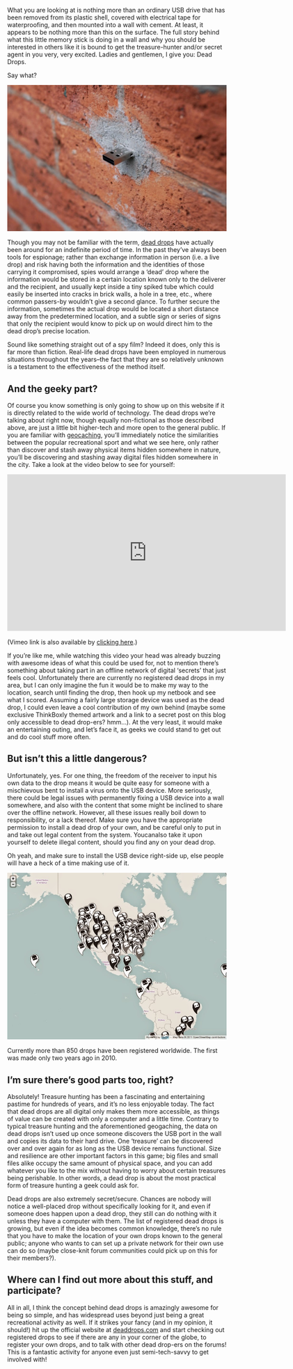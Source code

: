 <!--t Dead Drops: drop-dead geeky awesomeness t-->
<!--tag 2012,archive,features,tech,thinkboxly tag-->
<!--image /content/images/dead-drops-drop-dead-geeky-awesomeness/IMG_04211-1024x683.jpg image-->
  
What you are looking at is nothing more than an ordinary USB drive that has been removed from its plastic shell, covered with electrical tape for waterproofing, and then mounted into a wall with cement. At least, it appears to be nothing more than this on the surface. The full story behind what this little memory stick is doing in a wall and why you should be interested in others like it is bound to get the treasure-hunter and/or secret agent in you very, very excited. Ladies and gentlemen, I give you: Dead Drops.  
  
Say what?  
  
![](/content/images/dead-drops-drop-dead-geeky-awesomeness/IMG_04211-1024x683.jpg)  
  
Though you may not be familiar with the term, [dead drops](http://en.wikipedia.org/wiki/Dead_drop) have actually been around for an indefinite period of time. In the past they’ve always been tools for espionage; rather than exchange information in person (i.e. a live drop) and risk having both the information and the identities of those carrying it compromised, spies would arrange a ‘dead’ drop where the information would be stored in a certain location known only to the deliverer and the recipient, and usually kept inside a tiny spiked tube which could easily be inserted into cracks in brick walls, a hole in a tree, etc., where common passers-by wouldn’t give a second glance. To further secure the information, sometimes the actual drop would be located a short distance away from the predetermined location, and a subtle sign or series of signs that only the recipient would know to pick up on would direct him to the dead drop’s precise location.  
  
Sound like something straight out of a spy film? Indeed it does, only this is far more than fiction. Real-life dead drops have been employed in numerous situations throughout the years–the fact that they are so relatively unknown is a testament to the effectiveness of the method itself.  
  

## And the geeky part?

  
Of course you know something is only going to show up on this website if it is directly related to the wide world of technology. The dead drops we’re talking about right now, though equally non-fictional as those described above, are just a little bit higher-tech and more open to the general public. If you are familiar with [geocaching](http://en.wikipedia.org/wiki/Geocaching), you’ll immediately notice the similarities between the popular recreational sport and what we see here, only rather than discover and stash away physical items hidden somewhere in nature, you’ll be discovering and stashing away digital files hidden somewhere in the city. Take a look at the video below to see for yourself:  
  

<iframe width="640" height="360" src="https://www.youtube.com/embed/hwohadcUv4A?rel=0" frameborder="0" allowfullscreen></iframe>

  
  
(Vimeo link is also available by [clicking here](http://vimeo.com/16620712).)  
  
If you’re like me, while watching this video your head was already buzzing with awesome ideas of what this could be used for, not to mention there’s something about taking part in an offline network of digital ‘secrets’ that just feels cool. Unfortunately there are currently no registered dead drops in my area, but I can only imagine the fun it would be to make my way to the location, search until finding the drop, then hook up my netbook and see what I scored. Assuming a fairly large storage device was used as the dead drop, I could even leave a cool contribution of my own behind (maybe some exclusive ThinkBoxly themed artwork and a link to a secret post on this blog only accessible to dead drop-ers? hmm…). At the very least, it would make an entertaining outing, and let’s face it, as geeks we could stand to get out and do cool stuff more often.  
  

## But isn’t this a little dangerous?

  
Unfortunately, yes. For one thing, the freedom of the receiver to input his own data to the drop means it would be quite easy for someone with a mischievous bent to install a virus onto the USB device. More seriously, there could be legal issues with permanently fixing a USB device into a wall somewhere, and also with the content that some might be inclined to share over the offline network. However, all these issues really boil down to responsibility, or a lack thereof. Make sure you have the appropriate permission to install a dead drop of your own, and be careful only to put in and take out legal content from the system. Youcanalso take it upon yourself to delete illegal content, should you find any on your dead drop.  
  
Oh yeah, and make sure to install the USB device right-side up, else people will have a heck of a time making use of it.  
  
[![](/content/images/dead-drops-drop-dead-geeky-awesomeness/dead-drop-map.jpg)](/content/images/dead-drops-drop-dead-geeky-awesomeness/dead-drop-map.jpg)  
  
Currently more than 850 drops have been registered worldwide. The first was made only two years ago in 2010. 
  

## I’m sure there’s good parts too, right?

  
Absolutely! Treasure hunting has been a fascinating and entertaining pastime for hundreds of years, and it’s no less enjoyable today. The fact that dead drops are all digital only makes them more accessible, as things of value can be created with only a computer and a little time. Contrary to typical treasure hunting and the aforementioned geogaching, the data on dead drops isn’t used up once someone discovers the USB port in the wall and copies its data to their hard drive. One ‘treasure’ can be discovered over and over again for as long as the USB device remains functional. Size and resilience are other important factors in this game; big files and small files alike occupy the same amount of physical space, and you can add whatever you like to the mix without having to worry about certain treasures being perishable. In other words, a dead drop is about the most practical form of treasure hunting a geek could ask for.  
  
Dead drops are also extremely secret/secure. Chances are nobody will notice a well-placed drop without specifically looking for it, and even if someone does happen upon a dead drop, they still can do nothing with it unless they have a computer with them. The list of registered dead drops is growing, but even if the idea becomes common knowledge, there’s no rule that you have to make the location of your own drops known to the general public; anyone who wants to can set up a private network for their own use can do so (maybe close-knit forum communities could pick up on this for their members?).  
  

## Where can I find out more about this stuff, and participate?

  
All in all, I think the concept behind dead drops is amazingly awesome for being so simple, and has widespread uses beyond just being a great recreational activity as well. If it strikes your fancy (and in my opinion, it should!) hit up the official website at [deaddrops.com](http://deaddrops.com/) and start checking out registered drops to see if there are any in your corner of the globe, to register your own drops, and to talk with other dead drop-ers on the forums! This is a fantastic activity for anyone even just semi-tech-savvy to get involved with!

